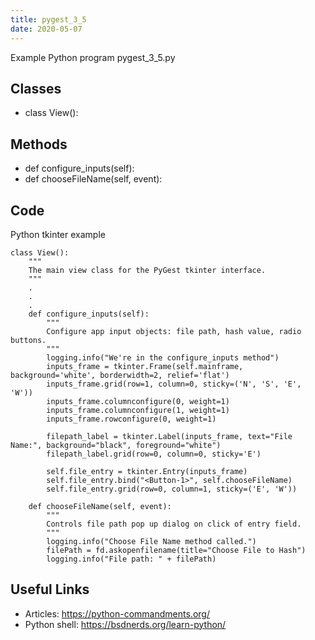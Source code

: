 ```yaml
---
title: pygest_3_5
date: 2020-05-07
---
```

Example Python program pygest_3_5.py


## Classes

* class View():

## Methods

* def configure_inputs(self):
* def chooseFileName(self, event):

## Code

Python tkinter example

    class View():
        """
        The main view class for the PyGest tkinter interface.
        """
        .
        .
        .
        def configure_inputs(self):
            """
            Configure app input objects: file path, hash value, radio buttons.
            """
            logging.info("We're in the configure_inputs method")
            inputs_frame = tkinter.Frame(self.mainframe, background='white', borderwidth=2, relief='flat')
            inputs_frame.grid(row=1, column=0, sticky=('N', 'S', 'E', 'W'))
            inputs_frame.columnconfigure(0, weight=1)
            inputs_frame.columnconfigure(1, weight=1)
            inputs_frame.rowconfigure(0, weight=1)
    
            filepath_label = tkinter.Label(inputs_frame, text="File Name:", background="black", foreground="white")
            filepath_label.grid(row=0, column=0, sticky='E')
    
            self.file_entry = tkinter.Entry(inputs_frame)
            self.file_entry.bind("<Button-1>", self.chooseFileName)
            self.file_entry.grid(row=0, column=1, sticky=('E', 'W'))
    
        def chooseFileName(self, event):
            """
            Controls file path pop up dialog on click of entry field.
            """
            logging.info("Choose File Name method called.")
            filePath = fd.askopenfilename(title="Choose File to Hash")
            logging.info("File path: " + filePath)

## Useful Links

- Articles: https://python-commandments.org/
- Python shell: https://bsdnerds.org/learn-python/
